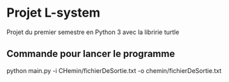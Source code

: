 # Projet L-system

Projet du premier semestre en Python 3 avec la libririe turtle

## Commande pour lancer le programme

python main.py -i CHemin/fichierDeSortie.txt -o chemin/fichierDeSortie.txt

